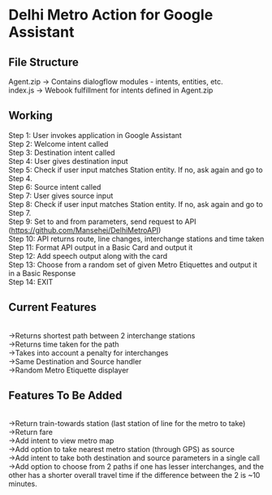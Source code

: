# Delhi Metro Action for Google Assistant

## File Structure

Agent.zip -> Contains dialogflow modules - intents, entities, etc.</br>
index.js -> Webook fulfillment for intents defined in Agent.zip</br>

## Working

Step 1: User invokes application in Google Assistant</br>
Step 2: Welcome intent called</br>
Step 3: Destination intent called</br>
Step 4: User gives destination input</br>
Step 5: Check if user input matches Station entity. If no, ask again and go to Step 4.</br>
Step 6: Source intent called</br>
Step 7: User gives source input</br>
Step 8: Check if user input matches Station entity. If no, ask again and go to Step 7.</br>
Step 9: Set to and from parameters, send request to API (https://github.com/Mansehej/DelhiMetroAPI)</br>
Step 10: API returns route, line changes, interchange stations and time taken</br>
Step 11: Format API output in a Basic Card and output it</br>
Step 12: Add speech output along with the card</br>
Step 13: Choose from a random set of given Metro Etiquettes and output it in a Basic Response</br>
Step 14: EXIT

## Current Features
</br>
->Returns shortest path between 2 interchange stations</br>
->Returns time taken for the path</br>
->Takes into account a penalty for interchanges</br>
->Same Destination and Source handler</br>
->Random Metro Etiquette displayer</br>

## Features To Be Added
</br>
->Return train-towards station (last station of line for the metro to take)</br>
->Return fare</br>
->Add intent to view metro map</br>
->Add option to take nearest metro station (through GPS) as source</br>
->Add intent to take both destination and source parameters in a single call</br>
->Add option to choose from 2 paths if one has lesser interchanges, and the other has a shorter overall travel time if the difference between the 2 is ~10 minutes.
